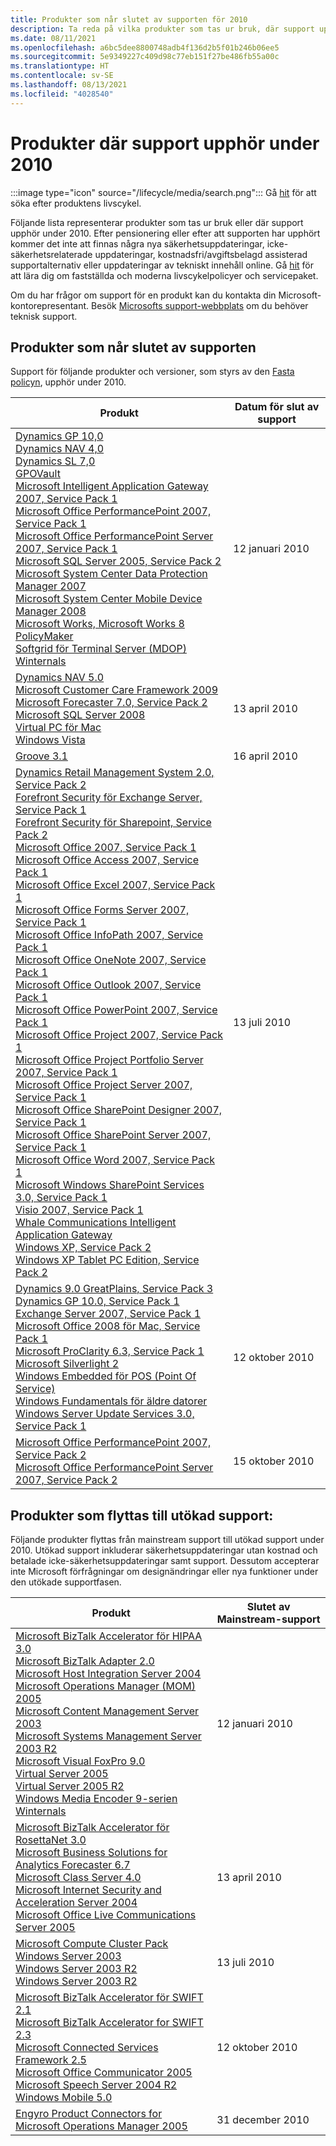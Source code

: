 ```yaml
---
title: Produkter som når slutet av supporten för 2010
description: Ta reda på vilka produkter som tas ur bruk, där support upphör eller går från mainstream support till utökad support under 2010.
ms.date: 08/11/2021
ms.openlocfilehash: a6bc5dee8800748adb4f136d2b5f01b246b06ee5
ms.sourcegitcommit: 5e9349227c409d98c77eb151f27be486fb55a00c
ms.translationtype: HT
ms.contentlocale: sv-SE
ms.lasthandoff: 08/13/2021
ms.locfileid: "4028540"
---
```

# <a name="products-ending-support-in-2010"></a>Produkter där support upphör under 2010

:::image type="icon" source="/lifecycle/media/search.png":::
Gå [hit](/lifecycle/products/) för att söka efter produktens livscykel.

Följande lista representerar produkter som tas ur bruk eller där support upphör under 2010. Efter pensionering eller efter att supporten har upphört kommer det inte att finnas några nya säkerhetsuppdateringar, icke-säkerhetsrelaterade uppdateringar, kostnadsfri/avgiftsbelagd assisterad supportalternativ eller uppdateringar av tekniskt innehåll online. Gå [hit](/lifecycle/overview/product-end-of-support-overview) för att lära dig om fastställda och moderna livscykelpolicyer och servicepaket.

Om du har frågor om support för en produkt kan du kontakta din Microsoft-kontorepresentant. Besök [Microsofts support-webbplats](https://support.microsoft.com/contactus/?ws=support) om du behöver teknisk support.





## <a name="products-reaching-end-of-support"></a>Produkter som når slutet av supporten

Support för följande produkter och versioner, som styrs av den [Fasta policyn](/lifecycle/policies/fixed), upphör under 2010.

| Produkt | Datum för slut av support |
| --- | --- |
| [Dynamics GP 10,0](/lifecycle/products/dynamics-gp-100?branch=live)<br>[Dynamics NAV 4,0](/lifecycle/products/dynamics-nav-40?branch=live)<br>[Dynamics SL 7,0](/lifecycle/products/dynamics-sl-70?branch=live)<br>[GPOVault](/lifecycle/products/gpovault?branch=live)<br>[Microsoft Intelligent Application Gateway 2007, Service Pack 1](/lifecycle/products/intelligent-application-gateway-2007?branch=live)<br>[Microsoft Office PerformancePoint 2007, Service Pack 1](/lifecycle/products/microsoft-office-performancepoint-2007?branch=live)<br>[Microsoft Office PerformancePoint Server 2007, Service Pack 1](/lifecycle/products/microsoft-office-performancepoint-server-2007?branch=live)<br>[Microsoft SQL Server 2005, Service Pack 2](/lifecycle/products/microsoft-sql-server-2005?branch=live)<br>[Microsoft System Center Data Protection Manager 2007](/lifecycle/products/microsoft-system-center-data-protection-manager-2007?branch=live)<br>[Microsoft System Center Mobile Device Manager 2008](/lifecycle/products/microsoft-system-center-mobile-device-manager-2008?branch=live)<br>[Microsoft Works, Microsoft Works 8](/lifecycle/products/microsoft-works?branch=live)<br>[PolicyMaker](/lifecycle/products/policymaker?branch=live)<br>[Softgrid för Terminal Server (MDOP)](/lifecycle/products/softgrid-for-terminal-server-mdop?branch=live)<br>[Winternals](/lifecycle/products/winternals?branch=live)<br> | 12 januari 2010 |
| [Dynamics NAV 5.0](/lifecycle/products/dynamics-nav-50?branch=live)<br>[Microsoft Customer Care Framework 2009](/lifecycle/products/microsoft-customer-care-framework-2009?branch=live)<br>[Microsoft Forecaster 7.0, Service Pack 2](/lifecycle/products/microsoft-forecaster-70?branch=live)<br>[Microsoft SQL Server 2008](/lifecycle/products/microsoft-sql-server-2008?branch=live)<br>[Virtual PC för Mac](/lifecycle/products/virtual-pc-for-mac?branch=live)<br>[Windows Vista](/lifecycle/products/windows-vista?branch=live)<br> | 13 april 2010 |
| [Groove 3.1](/lifecycle/products/groove-31?branch=live)<br> | 16 april 2010 |
| [Dynamics Retail Management System 2.0, Service Pack 2](/lifecycle/products/dynamics-retail-management-system-20?branch=live)<br>[Forefront Security för Exchange Server, Service Pack 1](/lifecycle/products/forefront-security-for-exchange-server?branch=live)<br>[Forefront Security för Sharepoint, Service Pack 2](/lifecycle/products/forefront-security-for-sharepoint?branch=live)<br>[Microsoft Office 2007, Service Pack 1](/lifecycle/products/microsoft-office-2007?branch=live)<br>[Microsoft Office Access 2007, Service Pack 1](/lifecycle/products/microsoft-office-access-2007?branch=live)<br>[Microsoft Office Excel 2007, Service Pack 1](/lifecycle/products/microsoft-office-excel-2007?branch=live)<br>[Microsoft Office Forms Server 2007, Service Pack 1](/lifecycle/products/microsoft-office-forms-server-2007?branch=live)<br>[Microsoft Office InfoPath 2007, Service Pack 1](/lifecycle/products/microsoft-office-infopath-2007?branch=live)<br>[Microsoft Office OneNote 2007, Service Pack 1](/lifecycle/products/microsoft-office-onenote-2007?branch=live)<br>[Microsoft Office Outlook 2007, Service Pack 1](/lifecycle/products/microsoft-office-outlook-2007?branch=live)<br>[Microsoft Office PowerPoint 2007, Service Pack 1](/lifecycle/products/microsoft-office-powerpoint-2007?branch=live)<br>[Microsoft Office Project 2007, Service Pack 1](/lifecycle/products/microsoft-office-project-2007?branch=live)<br>[Microsoft Office Project Portfolio Server 2007, Service Pack 1](/lifecycle/products/microsoft-office-project-portfolio-server-2007?branch=live)<br>[Microsoft Office Project Server 2007, Service Pack 1](/lifecycle/products/microsoft-office-project-server-2007?branch=live)<br>[Microsoft Office SharePoint Designer 2007, Service Pack 1](/lifecycle/products/microsoft-office-sharepoint-designer-2007?branch=live)<br>[Microsoft Office SharePoint Server 2007, Service Pack 1](/lifecycle/products/microsoft-office-sharepoint-server-2007?branch=live)<br>[Microsoft Office Word 2007, Service Pack 1](/lifecycle/products/microsoft-office-word-2007?branch=live)<br>[Microsoft Windows SharePoint Services 3.0, Service Pack 1](/lifecycle/products/microsoft-windows-sharepoint-services-30?branch=live)<br>[Visio 2007, Service Pack 1](/lifecycle/products/visio-2007?branch=live)<br>[Whale Communications Intelligent Application Gateway](/lifecycle/products/whale-communications-intelligent-application-gateway?branch=live)<br>[Windows XP, Service Pack 2](/lifecycle/products/windows-xp?branch=live)<br>[Windows XP Tablet PC Edition, Service Pack 2](/lifecycle/products/windows-xp-tablet-pc-edition?branch=live)<br> | 13 juli 2010 |
| [Dynamics 9.0 GreatPlains, Service Pack 3](/lifecycle/products/dynamics-90-greatplains?branch=live)<br>[Dynamics GP 10.0, Service Pack 1](/lifecycle/products/dynamics-gp-100?branch=live)<br>[Exchange Server 2007, Service Pack 1](/lifecycle/products/exchange-server-2007?branch=live)<br>[Microsoft Office 2008 för Mac, Service Pack 1](/lifecycle/products/microsoft-office-2008-for-mac?branch=live)<br>[Microsoft ProClarity 6.3, Service Pack 1](/lifecycle/products/microsoft-proclarity-63?branch=live)<br>[Microsoft Silverlight 2](/lifecycle/products/microsoft-silverlight-2?branch=live)<br>[Windows Embedded för POS (Point Of Service)](/lifecycle/products/windows-embedded-for-point-of-service?branch=live)<br>[Windows Fundamentals för äldre datorer](/lifecycle/products/windows-fundamentals-for-legacy-pcs?branch=live)<br>[Windows Server Update Services 3.0, Service Pack 1](/lifecycle/products/windows-server-update-services-30?branch=live)<br> | 12 oktober 2010 |
| [Microsoft Office PerformancePoint 2007, Service Pack 2](/lifecycle/products/microsoft-office-performancepoint-2007?branch=live)<br>[Microsoft Office PerformancePoint Server 2007, Service Pack 2](/lifecycle/products/microsoft-office-performancepoint-server-2007?branch=live)<br> | 15 oktober 2010 |


## <a name="products-moving-to-extended-support"></a>Produkter som flyttas till utökad support:

Följande produkter flyttas från mainstream support till utökad support under 2010. Utökad support inkluderar säkerhetsuppdateringar utan kostnad och betalade icke-säkerhetsuppdateringar samt support. Dessutom accepterar inte Microsoft förfrågningar om designändringar eller nya funktioner under den utökade supportfasen.

| Produkt | Slutet av Mainstream-support |
| --- | --- |
| [Microsoft BizTalk Accelerator för HIPAA 3.0](/lifecycle/products/microsoft-biztalk-accelerator-for-hipaa-30?branch=live)<br>[Microsoft BizTalk Adapter 2.0](/lifecycle/products/microsoft-biztalk-adapter-20?branch=live)<br>[Microsoft Host Integration Server 2004](/lifecycle/products/microsoft-host-integration-server-2004?branch=live)<br>[Microsoft Operations Manager (MOM) 2005](/lifecycle/products/microsoft-operations-manager-2005?branch=live)<br>[Microsoft Content Management Server 2003](/lifecycle/products/microsoft-systems-management-server-2003?branch=live)<br>[Microsoft Systems Management Server 2003 R2](/lifecycle/products/microsoft-systems-management-server-2003-r2?branch=live)<br>[Microsoft Visual FoxPro 9.0](/lifecycle/products/microsoft-visual-foxpro-90?branch=live)<br>[Virtual Server 2005](/lifecycle/products/virtual-server-2005?branch=live)<br>[Virtual Server 2005 R2](/lifecycle/products/virtual-server-2005-r2?branch=live)<br>[Windows Media Encoder 9-serien](/lifecycle/products/windows-media-encoder-9-series?branch=live)<br>[Winternals](/lifecycle/products/winternals?branch=live)<br> | 12 januari 2010 |
| [Microsoft BizTalk Accelerator för RosettaNet 3.0](/lifecycle/products/microsoft-biztalk-accelerator-for-rosettanet-30?branch=live)<br>[Microsoft Business Solutions for Analytics Forecaster 6.7](/lifecycle/products/microsoft-business-solutions-for-analytics-forecaster-67?branch=live)<br>[Microsoft Class Server 4.0](/lifecycle/products/microsoft-class-server-40?branch=live)<br>[Microsoft Internet Security and Acceleration Server 2004](/lifecycle/products/microsoft-internet-security-and-acceleration-server-2004?branch=live)<br>[Microsoft Office Live Communications Server 2005](/lifecycle/products/microsoft-office-live-communications-server-2005?branch=live)<br> | 13 april 2010 |
| [Microsoft Compute Cluster Pack](/lifecycle/products/microsoft-compute-cluster-pack?branch=live)<br>[Windows Server 2003](/lifecycle/products/windows-server-2003-?branch=live)<br>[Windows Server 2003 R2](/lifecycle/products/windows-server-2003-r2?branch=live)<br>[Windows Server 2003 R2](/lifecycle/products/windows-storage-server-2003-r2?branch=live)<br> | 13 juli 2010 |
| [Microsoft BizTalk Accelerator för SWIFT 2.1](/lifecycle/products/microsoft-biztalk-accelerator-for-swift-21?branch=live)<br>[Microsoft BizTalk Accelerator for SWIFT 2.3](/lifecycle/products/microsoft-biztalk-accelerator-for-swift-23?branch=live)<br>[Microsoft Connected Services Framework 2.5](/lifecycle/products/microsoft-connected-services-framework-25?branch=live)<br>[Microsoft Office Communicator 2005](/lifecycle/products/microsoft-office-communicator-2005?branch=live)<br>[Microsoft Speech Server 2004 R2](/lifecycle/products/microsoft-speech-server-2004-r2?branch=live)<br>[Windows Mobile 5.0](/lifecycle/products/windows-mobile-50?branch=live)<br> | 12 oktober 2010 |
| [Engyro Product Connectors for Microsoft Operations Manager 2005](/lifecycle/products/engyro-product-connectors-for-microsoft-operations-manager-2005?branch=live)<br> | 31 december 2010 |

